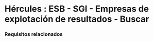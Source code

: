 # Hércules : ESB \- SGI \- Empresas de explotación de resultados \- Buscar



### Requisitos relacionados






